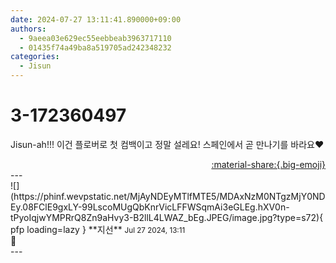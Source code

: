 ```yaml
---
date: 2024-07-27 13:11:41.890000+09:00
authors:
  - 9aeea03e629ec55eebbeab3963717110
  - 01435f74a49ba8a519705ad242348232
categories:
  - Jisun
---
```


# 3-172360497

<div class="post-container" markdown="1">
<div class="content-container md-sidebar__scrollwrap" markdown="1">

Jisun-ah!!! 이건 플로버로 첫 컴백이고 정말 설레요! 스페인에서 곧 만나기를 바라요❤️

</div>
</div>

<div style="text-align: right;" markdown="1">
<a href="https://weverse.io/fromis9/fanpost/3-172360497" style="text-align: right;">:material-share:{.big-emoji}</a>
</div>
---

<div class="comments-container md-sidebar__scrollwrap" markdown="1">
<div class="comment" markdown="1">
<div class='id-container' markdown="1">
![](https://phinf.wevpstatic.net/MjAyNDEyMTlfMTE5/MDAxNzM0NTgzMjY0NDEy.08FClE9gxLY-99LscoMUgQbKnrVicLFFWSqmAi3eGLEg.hXV0n-tPyoIqjwYMPRrQ8Zn9aHvy3-B2llL4LWAZ_bEg.JPEG/image.jpg?type=s72){ pfp loading=lazy }
**<span class="artist">지선</span>** <small>Jul 27 2024, 13:11</small><br>
</div>
<div class='comment-body' markdown="1">
🤍
</div>
</div>
</div>
---

